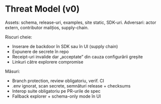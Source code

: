 # Threat Model (v0)
Assets: schema, release-uri, examples, site static, SDK-uri.
Adversari: actor extern, contributor malițios, supply-chain.

Riscuri cheie:
- Inserare de backdoor în SDK sau în UI (supply chain)
- Expunere de secrete în repo
- Receipt-uri invalide dar „acceptate” din cauza configurării greșite
- Linkuri către explorere compromise

Măsuri:
- Branch protection, review obligatoriu, verif. CI
- .env ignorat, scan secrete, semnături release + checksums
- Interop suite obligatoriu pe PR-urile de spec
- Fallback explorer + schema-only mode în UI

